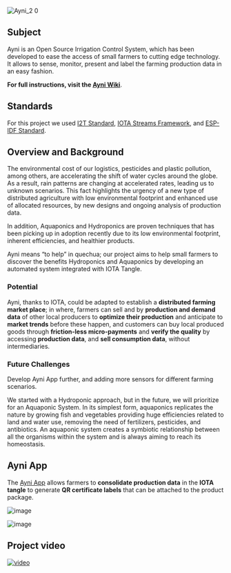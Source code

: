 ![Ayni_2 0](https://user-images.githubusercontent.com/51343893/99911628-f9b32480-2cb2-11eb-9516-e8e3f39edd2d.png)

## Subject
Ayni is an Open Source Irrigation Control System, which has been developed to ease the access of small farmers to cutting edge technology. It allows to sense, monitor, present and label the farming production data in an easy fashion. 

**For full instructions, visit the [Ayni Wiki](https://github.com/Agro-iot/iot2tangle.ayni/wiki)**.

## Standards
For this project we used [I2T Standard](https://github.com/iot2tangle), [IOTA Streams Framework](https://www.iota.org/solutions/streams), and [ESP-IDF Standard](https://docs.espressif.com/projects/esp-idf/en/stable/get-started/).

## Overview and Background
The environmental cost of our logistics, pesticides and plastic pollution, among others, are accelerating the shift of water cycles around the globe. As a result, rain patterns are changing at accelerated rates, leading us to unknown scenarios. This fact highlights the urgency of a new type of distributed agriculture with low environmental footprint and enhanced use of allocated resources, by new designs and ongoing analysis of production data.

In addition, Aquaponics and Hydroponics are proven techniques that has been picking up in adoption recently due to its low environmental footprint, inherent efficiencies, and healthier products. 

Ayni means “to help” in quechua; our project aims to help small farmers to discover the benefits Hydroponics and Aquaponics by developing an automated system integrated with IOTA Tangle.

### Potential
Ayni, thanks to IOTA, could be adapted to establish a **distributed farming market place**; in where, farmers can sell and by **production and demand data** of other local producers to **optimize their production** and anticipate to **market trends** before these happen, and customers can buy local produced goods through **friction-less micro-payments** and **verify the quality** by accessing **production data**, and **sell consumption data**, without intermediaries.

### Future Challenges
Develop Ayni App further, and adding more sensors for different farming scenarios.

We started with a Hydroponic approach, but in the future, we will prioritize for an Aquaponic System. In its simplest form, aquaponics replicates the nature by growing fish and vegetables providing huge efficiencies related to land and water use, removing the need of fertilizers, pesticides, and antibiotics. An aquaponic system creates a symbiotic relationship between all the organisms within the system and is always aiming to reach its homeostasis.


## Ayni App
The [Ayni App](https://github.com/Agro-iot/iot2tangle.ayni/wiki/Ayni-App) allows farmers to **consolidate production data** in the **IOTA tangle** to generate **QR certificate labels** that can be attached to the product package. 

![image](https://user-images.githubusercontent.com/53459292/100395475-116e0e00-300f-11eb-8e61-b1424428940f.png)

![image](https://user-images.githubusercontent.com/53459292/100395482-1a5edf80-300f-11eb-907f-90ce39b58281.png)

## Project video
[![video](https://user-images.githubusercontent.com/51343893/100295804-d3f27d80-2f47-11eb-8860-842cf3a3b887.png)](https://youtu.be/qxbyUm3MuUg)
